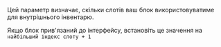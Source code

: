 Цей параметр визначає, скільки слотів ваш блок використовуватиме для внутрішнього інвентарю.

Якщо блок прив'язаний до інтерфейсу, встановіть це значення на `найбільший індекс слоту + 1`